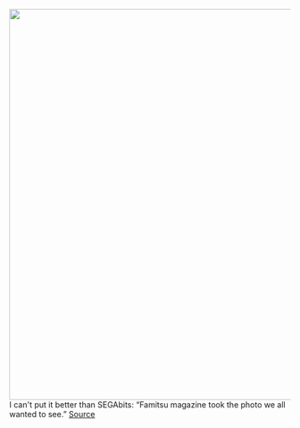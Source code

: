 <img src='https://cdn.vox-cdn.com/uploads/chorus_asset/file/11490453/a-01.0.png' width='700px' /><br/>
I can't put it better than SEGAbits: “Famitsu magazine took the photo we all wanted to see.”
<a href='https://www.theverge.com/circuitbreaker/2020/10/1/21498004/sega-game-gear-micro-dreamcast-vmu-photo-picture-comparison'> Source <a/>